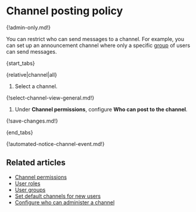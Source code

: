# Channel posting policy

{!admin-only.md!}

You can restrict who can send messages to a channel. For example,
you can set up an announcement channel where only a specific
[group](/help/user-groups) of users can send messages.

{start_tabs}

{relative|channel|all}

1. Select a channel.

{!select-channel-view-general.md!}

1. Under **Channel permissions**, configure **Who can post to the channel**.

{!save-changes.md!}

{end_tabs}

{!automated-notice-channel-event.md!}

## Related articles

* [Channel permissions](/help/channel-permissions)
* [User roles](/help/user-roles)
* [User groups](/help/user-groups)
* [Set default channels for new users](/help/set-default-channels-for-new-users)
* [Configure who can administer a channel](/help/configure-who-can-administer-a-channel)
